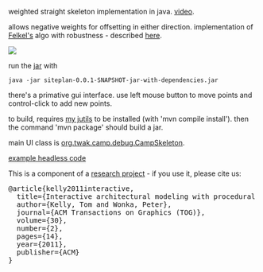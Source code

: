 weighted straight skeleton implementation in java. [video](http://www.youtube.com/watch?v=2twcln3_7Y8).

allows negative weights for offsetting in either direction. implementation of [Felkel's](http://www.dma.fi.upm.es/mabellanas/tfcs/skeleton/html/documentacion/Straight%20Skeletons%20Implementation.pdf) algo with robustness - described [here](http://twak.blogspot.com/2009/05/engineering-weighted-straight-skeleton.html).

[![](http://farm5.static.flickr.com/4006/4709590538_76e5c9ce6f.jpg)](http://www.flickr.com/photos/twak/4709590538/)

run the [jar](https://github.com/twak/campskeleton/blob/master/campskeleton-0.0.1-SNAPSHOT-jar-with-dependencies.jar?raw=true) with

```
java -jar siteplan-0.0.1-SNAPSHOT-jar-with-dependencies.jar
```

there's a primative gui interface. use left mouse button to move points and control-click to add new points.

to build, requires [my jutils](https://github.com/twak/jutils) to be installed (with 'mvn compile install'). then the command 'mvn package' should build a jar.

main UI class is [org.twak.camp.debug.CampSkeleton](https://github.com/twak/campskeleton/blob/master/src/org/twak/camp/debug/CampSkeleton.java). 

[example headless code](https://github.com/twak/campskeleton/blob/wiki/headless.md)

This is a component of a [research project](http://twak.blogspot.com/2011/04/interactive-architectural-modeling-with.html) - if you use it, please cite us:

<pre>
@article{kelly2011interactive,
  title={Interactive architectural modeling with procedural extrusions},
  author={Kelly, Tom and Wonka, Peter},
  journal={ACM Transactions on Graphics (TOG)},
  volume={30},
  number={2},
  pages={14},
  year={2011},
  publisher={ACM}
}
</pre>
